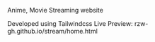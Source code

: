 Anime, Movie Streaming website

Developed using Tailwindcss
Live Preview: rzw-gh.github.io/stream/home.html
